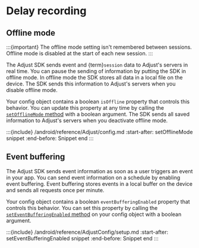 # Delay recording

## Offline mode

:::{important}
The offline mode setting isn't remembered between sessions. Offline mode is disabled at the start of each new session.
:::

The Adjust SDK sends event and {term}`session` data to Adjust's servers in real time. You can pause the sending of information by putting the SDK in offline mode. In offline mode the SDK stores all data in a local file on the device. The SDK sends this information to Adjust's servers when you disable offline mode.

Your config object contains a boolean `isOffline` property that controls this behavior. You can update this property at any time by calling the [`setOfflineMode` method](#android-setofflinemode-invocation) with a boolean argument. The SDK sends all saved information to Adjust's servers when you deactivate offline mode.

:::{include} /android/reference/Adjust/config.md
:start-after: setOfflineMode snippet
:end-before: Snippet end
:::

## Event buffering

The Adjust SDK sends event information as soon as a user triggers an event in your app. You can send event information on a schedule by enabling event buffering. Event buffering stores events in a local buffer on the device and sends all requests once per minute.

Your config object contains a boolean `eventBufferingEnabled` property that controls this behavior. You can set this property by calling the [`setEventBufferingEnabled` method](#android-seteventbufferingenabled-invocation) on your config object with a boolean argument.

:::{include} /android/reference/AdjustConfig/setup.md
:start-after: setEventBufferingEnabled snippet
:end-before: Snippet end
:::
